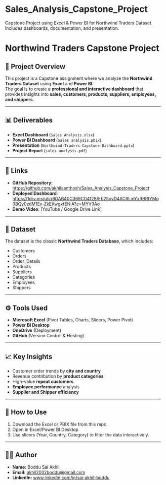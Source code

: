 # Sales_Analysis_Capstone_Project
Capstone Project using Excel &amp; Power BI for Northwind Traders Dataset. Includes dashboards, documentation, and presentation.
# Northwind Traders Capstone Project

## 📌 Project Overview
This project is a Capstone assignment where we analyze the **Northwind Traders Dataset** using **Excel** and **Power BI**.  
The goal is to create a **professional and interactive dashboard** that provides insights into **sales, customers, products, suppliers, employees, and shippers**.

---

## 📊 Deliverables
- **Excel Dashboard** (`Sales Analysis.xlsx`)
- **Power BI Dashboard** (`Sales analysis.pbix`)
- **Presentation** (`Northwind-Traders-Capstone-Dashboard.pptx`)
- **Project Report** (`sales analysis.pdf`)

---

## 🔗 Links
- **GitHub Repository**: https://github.com/akhilsanthosh/Sales_Analysis_Capstone_Project  
- **Deployed Dashboard**: https://1drv.ms/u/c/6DAB40C369CD4128/Eb25ovD4ACRLmYxRBRtYMp0BQy0zdM1Ev-ZkEKwgxfENlA?e=MYV9Ao  
- **Demo Video**: [YouTube / Google Drive Link]

---

## 📂 Dataset
The dataset is the classic **Northwind Traders Database**, which includes:
- Customers
- Orders
- Order_Details
- Products
- Suppliers
- Categories
- Employees
- Shippers

---

## ⚙️ Tools Used
- **Microsoft Excel** (Pivot Tables, Charts, Slicers, Power Pivot)
- **Power BI Desktop**
- **OneDrive** (Deployment)
- **GitHub** (Version Control & Hosting)

---

## 📈 Key Insights
- Customer order trends by **city and country**  
- Revenue contribution by **product categories**  
- High-value **repeat customers**  
- **Employee performance** analysis  
- **Supplier and Shipper efficiency**

---

## 📝 How to Use
1. Download the Excel or PBIX file from this repo.  
2. Open in Excel/Power BI Desktop.  
3. Use slicers (Year, Country, Category) to filter the data interactively.

---

## 👨‍💻 Author
- **Name:** Boddu Sai Akhil  
- **Email:** akhil2002boddu@gmail.com 
- **LinkedIn:** www.linkedin.com/in/sai-akhil-boddu  
